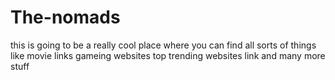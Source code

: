 # The-nomads

this is going to be a really cool place where you can find all sorts of things like movie links gameing websites top trending websites link
and many more stuff
